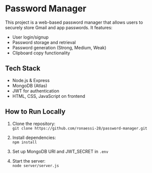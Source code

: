 # Password Manager
 
This project is a web-based password manager that allows users to securely store Gmail and app passwords. It features: 
  
- User login/signup    
- Password storage and retrieval
- Password generation (Strong, Medium, Weak)     
- Clipboard copy functionality       
  
## Tech Stack 
- Node.js & Express    
- MongoDB (Atlas)
- JWT for authentication
- HTML, CSS, JavaScript on frontend
 
## How to Run Locally
1. Clone the repository:  
   `git clone https://github.com/ronaessi-28/password-manager.git`

2. Install dependencies:  
   `npm install`

3. Set up MongoDB URI and JWT_SECRET in `.env`

4. Start the server:  
   `node server/server.js`
